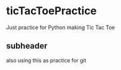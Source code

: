 # ticTacToePractice

Just practice for Python making Tic Tac Toe

## subheader

also using this as practice for git